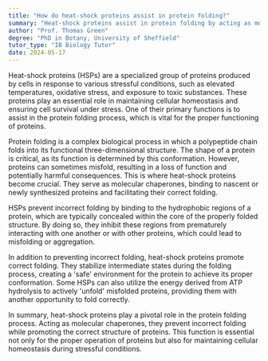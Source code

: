 ```yaml
---
title: "How do heat-shock proteins assist in protein folding?"
summary: "Heat-shock proteins assist in protein folding by acting as molecular chaperones, preventing incorrect folding and promoting proper structure."
author: "Prof. Thomas Green"
degree: "PhD in Botany, University of Sheffield"
tutor_type: "IB Biology Tutor"
date: 2024-05-17
---
```


Heat-shock proteins (HSPs) are a specialized group of proteins produced by cells in response to various stressful conditions, such as elevated temperatures, oxidative stress, and exposure to toxic substances. These proteins play an essential role in maintaining cellular homeostasis and ensuring cell survival under stress. One of their primary functions is to assist in the protein folding process, which is vital for the proper functioning of proteins.

Protein folding is a complex biological process in which a polypeptide chain folds into its functional three-dimensional structure. The shape of a protein is critical, as its function is determined by this conformation. However, proteins can sometimes misfold, resulting in a loss of function and potentially harmful consequences. This is where heat-shock proteins become crucial. They serve as molecular chaperones, binding to nascent or newly synthesized proteins and facilitating their correct folding.

HSPs prevent incorrect folding by binding to the hydrophobic regions of a protein, which are typically concealed within the core of the properly folded structure. By doing so, they inhibit these regions from prematurely interacting with one another or with other proteins, which could lead to misfolding or aggregation.

In addition to preventing incorrect folding, heat-shock proteins promote correct folding. They stabilize intermediate states during the folding process, creating a 'safe' environment for the protein to achieve its proper conformation. Some HSPs can also utilize the energy derived from ATP hydrolysis to actively 'unfold' misfolded proteins, providing them with another opportunity to fold correctly.

In summary, heat-shock proteins play a pivotal role in the protein folding process. Acting as molecular chaperones, they prevent incorrect folding while promoting the correct structure of proteins. This function is essential not only for the proper operation of proteins but also for maintaining cellular homeostasis during stressful conditions.
    